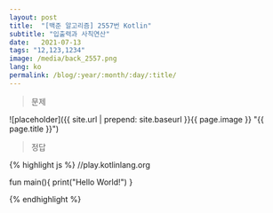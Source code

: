 ```yaml
---
layout: post
title:  "[백준 알고리즘] 2557번 Kotlin"
subtitle: "입출력과 사칙연산"
date:   2021-07-13
tags: "12,123,1234"
image: /media/back_2557.png
lang: ko
permalink: /blog/:year/:month/:day/:title/
---
```

> 문제

![placeholder]({{ site.url | prepend: site.baseurl }}{{ page.image }} "{{ page.title }}")

> 정답

{% highlight js %}
//play.kotlinlang.org

fun main(){
  print("Hello World!")
}

{% endhighlight %}
